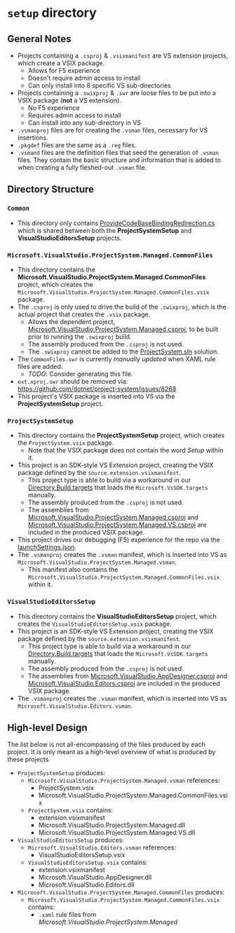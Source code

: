 # `setup` directory
## General Notes
- Projects containing a `.csproj` & `.vsixmanifest` are VS extension projects, which create a VSIX package.
  - Allows for F5 experience
  - Doesn't require admin access to install
  - Can only install into 8 specific VS sub-directories
- Projects containing a `.swixproj` & `.swr` are loose files to be put into a VSIX package (**not** a VS extension).
  - No F5 experience
  - Requires admin access to install
  - Can install into any sub-directory in VS
- `.vsmanproj` files are for creating the `.vsman` files, necessary for VS insertions.
- `.pkgdef` files are the same as a `.reg` files.
- `.vsmand` files are the definition files that seed the generation of `.vsman` files. They contain the basic structure and information that is added to when creating a fully fleshed-out `.vsman` file.

## Directory Structure
### `Common`
- This directory only contains [ProvideCodeBaseBindingRedirection.cs](Common\ProvideCodeBaseBindingRedirection.cs) which is shared between both the **ProjectSystemSetup** and **VisualStudioEditorsSetup** projects.

### `Microsoft.VisualStudio.ProjectSystem.Managed.CommonFiles`
- This directory contains the **Microsoft.VisualStudio.ProjectSystem.Managed.CommonFiles** project, which creates the `Microsoft.VisualStudio.ProjectSystem.Managed.CommonFiles.vsix` package.
- The `.csproj` is only used to drive the build of the `.swixproj`, which is the actual project that creates the `.vsix` package.
  - Allows the dependent project, [Microsoft.VisualStudio.ProjectSystem.Managed.csproj](..\src\Microsoft.VisualStudio.ProjectSystem.Managed\Microsoft.VisualStudio.ProjectSystem.Managed.csproj), to be built prior to running the `.swixproj` build.
  - The assembly produced from the `.csproj` is not used.
  - The `.swixproj` cannot be added to the [ProjectSystem.sln](..\ProjectSystem.sln) solution.
- The `CommonFiles.swr` is currently *manually updated* when XAML rule files are added.
  - *TODO*: Consider generating this file.
- `ext.xproj.swr` should be removed via: https://github.com/dotnet/project-system/issues/8268
- This project's VSIX package is inserted into VS via the **ProjectSystemSetup** project.

### `ProjectSystemSetup`
- This directory contains the **ProjectSystemSetup** project, which creates the `ProjectSystem.vsix` package.
  - Note that the VSIX package does not contain the word *Setup* within it.
- This project is an SDK-style VS Extension project, creating the VSIX package defined by the `source.extension.vsixmanifest`.
  - This project type is able to build via a workaround in our [Directory.Build.targets](..\Directory.Build.targets) that loads the `Microsoft.VsSDK.targets` manually.
  - The assembly produced from the `.csproj` is not used.
  - The assemblies from [Microsoft.VisualStudio.ProjectSystem.Managed.csproj](..\src\Microsoft.VisualStudio.ProjectSystem.Managed\Microsoft.VisualStudio.ProjectSystem.Managed.csproj) and [Microsoft.VisualStudio.ProjectSystem.Managed.VS.csproj](..\src\Microsoft.VisualStudio.ProjectSystem.Managed.VS\Microsoft.VisualStudio.ProjectSystem.Managed.VS.csproj) are included in the produced VSIX package.
- This project drives our debugging (F5) experience for the repo via the [launchSettings.json](ProjectSystemSetup\Properties\launchSettings.json).
- The `.vsmanproj` creates the `.vsman` manifest, which is inserted into VS as `Microsoft.VisualStudio.ProjectSystem.Managed.vsman`.
  - This manifest also contains the `Microsoft.VisualStudio.ProjectSystem.Managed.CommonFiles.vsix` within it.

### `VisualStudioEditorsSetup`
- This directory contains the **VisualStudioEditorsSetup** project, which creates the `VisualStudioEditorsSetup.vsix` package.
- This project is an SDK-style VS Extension project, creating the VSIX package defined by the `source.extension.vsixmanifest`.
  - This project type is able to build via a workaround in our [Directory.Build.targets](..\Directory.Build.targets) that loads the `Microsoft.VsSDK.targets` manually.
  - The assembly produced from the `.csproj` is not used.
  - The assemblies from [Microsoft.VisualStudio.AppDesigner.csproj](..\src\Microsoft.VisualStudio.AppDesigner\Microsoft.VisualStudio.AppDesigner.csproj) and [Microsoft.VisualStudio.Editors.csproj](..\src\Microsoft.VisualStudio.Editors\Microsoft.VisualStudio.Editors.csproj) are included in the produced VSIX package.
- The `.vsmanproj` creates the `.vsman` manifest, which is inserted into VS as `Microsoft.VisualStudio.Editors.vsman`.

## High-level Design
The list below is not all-encompassing of the files produced by each project. It is only meant as a high-level overview of what is produced by these projects.

- `ProjectSystemSetup` produces:
  - `Microsoft.VisualStudio.ProjectSystem.Managed.vsman` references:
    - ProjectSystem.vsix
    - Microsoft.VisualStudio.ProjectSystem.Managed.CommonFiles.vsix
  - `ProjectSystem.vsix` contains:
    - extension.vsixmanifest
    - Microsoft.VisualStudio.ProjectSystem.Managed.dll
    - Microsoft.VisualStudio.ProjectSystem.Managed.VS.dll
- `VisualStudioEditorsSetup` produces:
  - `Microsoft.VisualStudio.Editors.vsman` references:
    - VisualStudioEditorsSetup.vsix
  - `VisualStudioEditorsSetup.vsix` contains:
    - extension.vsixmanifest
    - Microsoft.VisualStudio.AppDesigner.dll
    - Microsoft.VisualStudio.Editors.dll
- `Microsoft.VisualStudio.ProjectSystem.Managed.CommonFiles` produces:
  - `Microsoft.VisualStudio.ProjectSystem.Managed.CommonFiles.vsix` contains:
    - `.xaml` rule files from *Microsoft.VisualStudio.ProjectSystem.Managed*